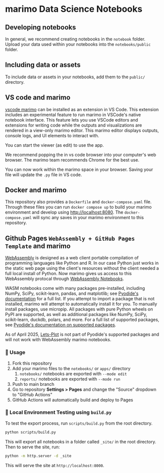 # marimo Data Science Notebooks

## Developing notebooks

In general, we recommend creating notebooks in the `notebook` folder. Upload your data used within your notebooks into the `notebooks/public` folder.

## Including data or assets

To include data or assets in your notebooks, add them to the `public/` directory.


## VS code and marimo

[vscode marimo](https://marketplace.visualstudio.com/items?itemName=marimo-team.vscode-marimo) can be installed as an extension in VS Code. This extension includes an experimental feature to run marimo in VSCode's native notebook interface. This feature lets you use VSCode editors and extensions for writing code while the outputs and visualizations are rendered in a view-only marimo editor. This marimo editor displays outputs, console logs, and UI elements to interact with.

You can start the viewer (as edit) to use the app.

[](marimo_vscode_gui.png)

We recommend popping the in vs code browser into your computer's web browser. The marimo team recommends Chrome for the best use.

You can now work within the marimo space in your browser.  Saving your file will update the `.py` file in VS code.


## Docker and marimo

This repository also provides a `Dockerfile` and `docker-compose.yaml` file. Through these files you can run `docker compose up` to build your marimo environment and develop using [http://localhost:8080](http://localhost:8080). The `docker-compose.yaml` will sync any saves in your marimo environment to this repository.

## Github Pages `WebAssembly + GitHub Pages Template` and marimo

[WebAssembly](https://webassembly.org) is designed as a web client portable compilation of programming languages like Python and R. In our case Python just works in the static web page using the client's resources without the client needed a full local install of Python. Now marimo gives us access to this WebAssembly protocal through [WebAssembly Notebooks](https://docs.marimo.io/guides/wasm/).

WASM notebooks come with many packages pre-installed, including NumPy, SciPy, scikit-learn, pandas, and matplotlib; see [Pyodide's documentation](https://pyodide.org/en/stable/usage/packages-in-pyodide.html) for a full list. If you attempt to import a package that is not installed, marimo will attempt to automatically install it for you. To manually install packages, use micropip. All packages with pure Python wheels on PyPI are supported, as well as additional packages like NumPy, SciPy, scikit-learn, duckdb, polars, and more. For a full list of supported packages, see [Pyodide's documentation on supported packages](https://pyodide.org/en/stable/usage/packages-in-pyodide.html).

As of April 2025, [Lets-Plot](https://lets-plot.org) is not part of Pyodide's supported packages and will not work with WebAssembly marimo notebooks.

### 🚀 Usage

1. Fork this repository
2. Add your marimo files to the `notebooks/` or `apps/` directory
   1. `notebooks/` notebooks are exported with `--mode edit`
   2. `reports/` notebooks are exported with `--mode run`
3. Push to main branch
4. Go to repository **Settings > Pages** and change the "Source" dropdown to "GitHub Actions"
5. GitHub Actions will automatically build and deploy to Pages


### 🧪 Local Environment Testing using `build.py`

To test the export process, run `scripts/build.py` from the root directory.

```bash
python scripts/build.py
```

This will export all notebooks in a folder called `_site/` in the root directory. Then to serve the site, run:

```bash
python -m http.server -d _site
```

This will serve the site at `http://localhost:8000`.

